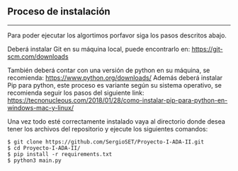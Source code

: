## Proceso de instalación
***
Para poder ejecutar los algortimos porfavor siga los pasos descritos abajo. 

Deberá instalar Git en su máquina local, puede encontrarlo en: https://git-scm.com/downloads

También deberá contar con una versión de python en su máquina, se recomienda: https://www.python.org/downloads/
Además deberá instalar Pip para python, este proceso es variante según su sistema operativo, se recomienda seguir los pasos del siguiente link: https://tecnonucleous.com/2018/01/28/como-instalar-pip-para-python-en-windows-mac-y-linux/

Una vez todo esté correctamente instalado vaya al directorio donde desea tener los archivos del repositorio y ejecute los siguientes comandos:
```
$ git clone https://github.com/SergioSET/Proyecto-I-ADA-II.git
$ cd Proyecto-I-ADA-II/
$ pip install -r requirements.txt
$ python3 main.py
```

